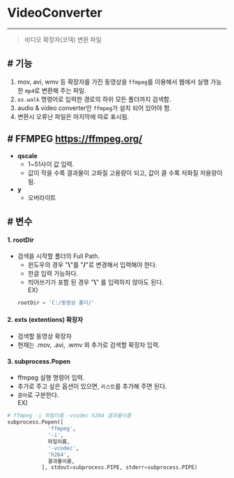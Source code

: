 # VideoConverter
---
 
 > 비디오 확장자(코덱) 변환 파일


## # 기능
1.  mov, avi, wmv 등 확장자를 가진 동영상을 `ffmpeg`를 이용해서 웹에서 실행 가능한 `mp4`로 변환해 주는 파일.<br/>
2. `os.walk` 명령어로 입력한 경로의 하위 모든 폴더까지 검색함.<br/>
3. audio & video converter인 `ffmpeg`가 설치 되어 있어야 함.<br/>
5. 변환시 오류난 파일은 마지막에 따로 표시됨.<br/>

## # FFMPEG https://ffmpeg.org/
* **qscale** 
  * 1~51사이 값 입력.<br/>
  * 값이 작을 수록 결과물이 고화질 고용량이 되고, 값이 클 수록 저화질 저용량이 됨.
* **y**
  * 오버라이트

## # 변수

#### 1. rootDir
 * 검색을 시작할 폴더의 Full Path.
   * 윈도우의 경우 "**\\**"를 "**/**"로 변경해서 입력해야 한다.
   * 한글 입력 가능하다.
   * 띄어쓰기가 포함 된 경우 "**\\**" 를 입력하지 않아도 된다.<br/>
   EX) 
   ```python
   rootDir = 'C:/동영상 폴더/'
   ```
   
#### 2. exts (extentions) 확장자
 * 검색할 동영상 확장자
 * 현재는 .mov, .avi, .wmv 외 추가로 검색할 확장자 입력.

#### 3. subprocess.Popen
  * ffmpeg 실행 명령어 입력.
  * 추가로 주고 싶은 옵션이 있으면, `리스트`를 추가해 주면 된다.
  * `콤마`로 구분한다.<br/>
  EX)
   ```python
   # ffmpeg -i 파일이름 -vcodec h264 결과물이름
   subprocess.Popen([
                'ffmpeg',
                '-i',
                파일이름,
                '-vcodec',
                'h264',
                결과물이름,
              ], stdout=subprocess.PIPE, stderr=subprocess.PIPE)
   ```

